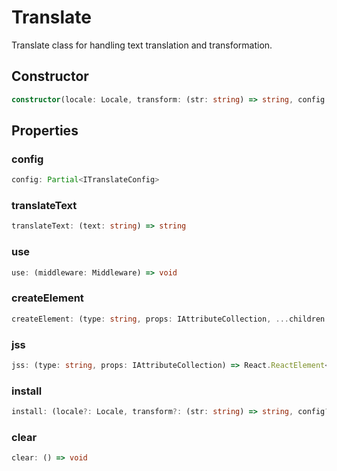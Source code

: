 # Translate

Translate class for handling text translation and transformation.

## Constructor

```ts
constructor(locale: Locale, transform: (str: string) => string, config: Partial<ITranslateConfig>);
```

## Properties

### config

```ts
config: Partial<ITranslateConfig>
```

### translateText

```ts
translateText: (text: string) => string
```

### use

```ts
use: (middleware: Middleware) => void
```

### createElement

```ts
createElement: (type: string, props: IAttributeCollection, ...children: any[]) => any
```

### jss

```ts
jss: (type: string, props: IAttributeCollection) => React.ReactElement<{}, any>
```

### install

```ts
install: (locale?: Locale, transform?: (str: string) => string, config?: Partial<ITranslateConfig>) => Translate
```

### clear

```ts
clear: () => void
```
